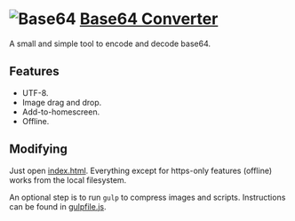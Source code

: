 ![Base64](https://pr.gg/base64/images/githubicon2628.png "Base64 icon") [Base64 Converter](https://pr.gg/base64/ "Live Base64 Converter")
===
A small and simple tool to encode and decode base64.

## Features
  * UTF-8.
  * Image drag and drop.
  * Add-to-homescreen.
  * Offline.

## Modifying
Just open [index.html](index.html). Everything except for https-only features (offline) works from the local filesystem.

An optional step is to run `gulp` to compress images and scripts. Instructions can be found in [gulpfile.js](gulpfile.js).

